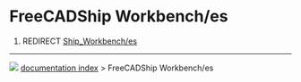 # FreeCADShip Workbench/es
1.  REDIRECT [Ship\_Workbench/es](Ship_Workbench/es.md)



---
![](images/Right_arrow.png) [documentation index](../README.md) > FreeCADShip Workbench/es
